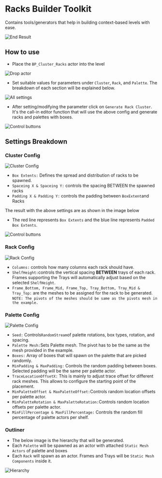 # Racks Builder Toolkit

Contains tools/generators that help in building context-based levels with ease.

![End Result](/.res/overview.png)

## How to use

- Place the `BP_Cluster_Racks` actor into the level

![Drop actor](/.res/drop_actor.png)

- Set suitable values for parameters under `Cluster`, `Rack`, and `Palette`. The breakdown of each section will be
  explained below.

![All settings](/.res/settings_overview.png)

- After setting/modifying the parameter click on `Generate Rack Cluster`.
  It's the call-in editor function that will use the above config and generate racks and palettes with boxes.

![Control buttons](/.res/control_buttons.png)

## Settings Breakdown

### Cluster Config

![Cluster Config](/.res/cluster_settings.png)

- `Box Extents:` Defines the spread and distribution of racks to be spawned.
- `Spaceing X & Spaceing Y:` controls the spacing BETWEEN the spawned racks
- `Padding X & Padding Y:` controls the padding between `BoxExtent`and Racks

The result with the above settings are as shown in the image below

- The red line represents `Box Extents` and the blue line represents `Padded Box Extents`.

![Control buttons](/.res/box_extents.png)

### Rack Config

![Rack Config](/.res/rack_settings.png)

- `Columns:` controls how many columns each rack should have.
- `ShelfHeight:`controls the vertical spacing <b>BETWEEN</b> trays of each rack. Frames supporting the Trays will automatically
  adjust based on the selected `ShelfHeight`.
- `Frame_Bottom, Frame_Mid, Frame_Top, Tray_Bottom, Tray_Mid & Tray_Top:` are the meshes to be assigned for the rack to
  be generated.<br/> `NOTE: The pivots of the meshes should be same as the pivots mesh in the example.`

### Palette Config

![Palette Config](/.res/palette_settings.png)

- `Seed:` Controls`RandomStream`of palette rotations, box types, rotation, and spacing.
- `Palette Mesh:`Sets Palette mesh. The pivot has to be the same as the mesh provided in the example.
- `Boxes:` Array of boxes that will spawn on the palette that are picked randomly.
- `MinPadding & MaxPadding:` Controls the random padding between boxes. Selected padding will be the same per palette actor.
- `TraceLocationOffsetX:` This is mainly to adjust trace offset for different rack meshes.
  This allows to configure the starting point of the placement.
- `MinPaletteOffset & MaxPaletteOffset:`Controls random location offsets per palette actor.
- `MinPaletteRotation & MaxPaletteRotation:`Controls random location offsets per palette actor.
- `MinFillPercentage & MaxFillPercentage:` Controls the random fill percentage of palette actors per shelf.

### Outliner

- The below image is the hierarchy that will be generated.
- Each `Palette` will be spawned as an actor with attached `Static Mesh Actors` of palette and boxes
- Each `Rack` will spawn as an actor. Frames and Trays will be `Static Mesh Components` inside it.

![Hierarchy](/.res/hierarchy.png)
